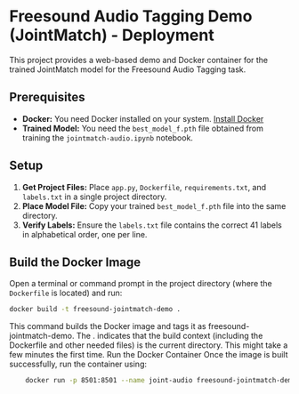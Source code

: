 # Freesound Audio Tagging Demo (JointMatch) - Deployment

This project provides a web-based demo and Docker container for the trained JointMatch model for the Freesound Audio Tagging task.

## Prerequisites

*   **Docker:** You need Docker installed on your system. [Install Docker](https://docs.docker.com/get-docker/)
*   **Trained Model:** You need the `best_model_f.pth` file obtained from training the `jointmatch-audio.ipynb` notebook.

## Setup

1.  **Get Project Files:** Place `app.py`, `Dockerfile`, `requirements.txt`, and `labels.txt` in a single project directory.
2.  **Place Model File:** Copy your trained `best_model_f.pth` file into the same directory.
3.  **Verify Labels:** Ensure the `labels.txt` file contains the correct 41 labels in alphabetical order, one per line.

## Build the Docker Image

Open a terminal or command prompt in the project directory (where the `Dockerfile` is located) and run:

```bash
docker build -t freesound-jointmatch-demo .
```
This command builds the Docker image and tags it as freesound-jointmatch-demo. The . indicates that the build context (including the Dockerfile and other needed files) is the current directory. This might take a few minutes the first time.
Run the Docker Container
Once the image is built successfully, run the container using:
```bash
    docker run -p 8501:8501 --name joint-audio freesound-jointmatch-demo
```
